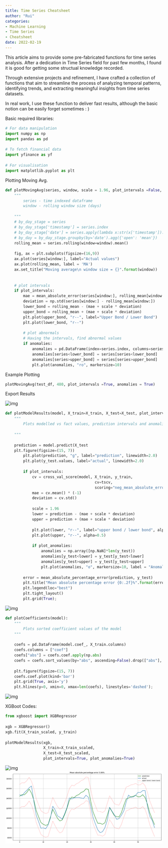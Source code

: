 ```yaml
---
title: Time Series Cheatsheet
author: "Rui"
categories:
- Machine Learning
- Time Series
- Cheatsheet
date: 2022-02-19
---
```




This article aims to provide some pre-fabricated functions for time series analysis. After a dedication in Time Series field for past few months,  I found it is good for getting some structual knowledge recorded.



Through extensive projects and refinement, I have crafted a collection of functions that aim to streamline the process of analyzing temporal patterns, identifying trends, and extracting meaningful insights from time series datasets. 



In real work, I use these function to deliver fast results, although the basic notion can be easily forget sometimes : )



Basic required libraries:

```python
# For data manipulation
import numpy as np
import pandas as pd

# To fetch financial data
import yfinance as yf

# For visualisation
import matplotlib.pyplot as plt
```



Plotting Moving Avg.

```python
def plotMovingAvg(series, window, scale = 1.96, plot_intervals =False, anomalies = False):
    """
        series - time indexed dataframe 
        window - rolling window size (days)

    """
    # by_day_stage = series
    # by_day_stage['timestamp'] = series.index
    # by_day_stage['date'] = series.apply(lambda x:str(x['timestamp']).split()[0], axis=1)
    # by_day = by_day_stage.groupby(by='date').agg({'open': 'mean'})
    rolling_mean = series.rolling(window=window).mean()
    
    fig, ax = plt.subplots(figsize=(16,9))
    ax.plot(series[window:], label="Actual values")
    ax.plot(rolling_mean, label = 'MA')
    ax.set_title("Moving average\n window size = {}".format(window))
    

    # plot intervals
    if plot_intervals:
        mae = mean_absolute_error(series[window:], rolling_mean[window:])
        deviation = np.std(series[window:] - rolling_mean[window:])
        lower_bond = rolling_mean - (mae + scale * deviation)
        upper_bond = rolling_mean + (mae + scale * deviation)
        plt.plot(upper_bond, "r--", label="Upper Bond / Lower Bond")
        plt.plot(lower_bond, "r--")

        # plot abnormals
        # Having the intervals, find abnormal values
        if anomalies:
            anomalies = pd.DataFrame(index=series.index, columns=series.columns)
            anomalies[series<lower_bond] = series[series<lower_bond]
            anomalies[series>upper_bond] = series[series>upper_bond]
            plt.plot(anomalies, "ro", markersize=10)
```



Example Plotting

```python
plotMovingAvg(test_df, 480, plot_intervals =True, anomalies = True)
```



Export Results

![img](https://www.kaggleusercontent.com/kf/50985180/eyJhbGciOiJkaXIiLCJlbmMiOiJBMTI4Q0JDLUhTMjU2In0..zWIu3Foz2bx7F5TZJvnBOw.KicB2tc55Yyj2ENgh8_xyBQu5e1NyyKNWFXFotqQi0s_imP2w3_fBkUy1EAV-Vzew329veiUgDPf2Aa30zp2eR_0Kphh48zLCybbHaxvNcYPqWGi4AIaXqjzUVL2qkm5NahS9wsPN83tWU_M0UphVCe_1rI4vGi__6_C_9jOaH94nKz5U0d9R95NPT-n6qu3e6P_7wAIgClnXJeoikfQInJaa8QkLnTIWNhspOW9FHTZSYYA0Sv1jAlNAohRlDIGNVoxrAvZSGorCYcB6loKjAwCSCf4mOF_dHK_zYw4wCFGJcSQJTlO6hnAz3Ys32gIoj01GPJ4wYEMHJ_Ymq3GGK94Mpj5lFD_MY4SqKb5YLBwHhVNW-Eag5dmE6MAVjOpw4w8lvIUe8tvKcAZog7r3Yz6c9ICFTWBqup2KYL8qOw1dlt4x8LaL0qzCQqoR1vgF0_L3rLixAW4QEOCDJ9qW7uF74eQ8ACGUUVle8ckXTsOk8F0vscNUoaSGJOolUj66y3xLo-IzV-uh-hNtILV4PxW-Dcp667OJtXEGFhabVmRfebE4L8-XIkL319hWpy1h7VDfzv0mg7k0WNLjZNXVloNmWsdGLAx06JqeFBj4p1cEDO7yRptfeNQUt_IVErbY9VvjH68AkfR185PpcFQDBZMsL1e1soFu1jl8O9O1ayGVnW1KrjYSCUzwauH54X0.kV9fJzFZfF6k_gHJ0usF6A/__results___files/__results___35_0.png)

```python
def plotModelResults(model, X_train=X_train, X_test=X_test, plot_intervals=False, plot_anomalies=False):
    """
        Plots modelled vs fact values, prediction intervals and anomalies
    
    """
    
    prediction = model.predict(X_test
    plt.figure(figsize=(15, 7))
        plt.plot(prediction, "g", label="prediction", linewidth=2.0)
        plt.plot(y_test.values, label="actual", linewidth=2.0)

        if plot_intervals:
            cv = cross_val_score(model, X_train, y_train, 
                                        cv=tscv, 
                                        scoring="neg_mean_absolute_error")
            mae = cv.mean() * (-1)
            deviation = cv.std()

            scale = 1.96
            lower = prediction - (mae + scale * deviation)
            upper = prediction + (mae + scale * deviation)

            plt.plot(lower, "r--", label="upper bond / lower bond", alpha=0.5)
            plt.plot(upper, "r--", alpha=0.5)

            if plot_anomalies:
                anomalies = np.array([np.NaN]*len(y_test))
                anomalies[y_test<lower] = y_test[y_test<lower]
                anomalies[y_test>upper] = y_test[y_test>upper]
                plt.plot(anomalies, "o", markersize=10, label = "Anomalies")

        error = mean_absolute_percentage_error(prediction, y_test)
        plt.title("Mean absolute percentage error {0:.2f}%".format(error))
        plt.legend(loc="best")
        plt.tight_layout()
        plt.grid(True);
```



![img](https://www.kaggleusercontent.com/kf/50985180/eyJhbGciOiJkaXIiLCJlbmMiOiJBMTI4Q0JDLUhTMjU2In0..zWIu3Foz2bx7F5TZJvnBOw.KicB2tc55Yyj2ENgh8_xyBQu5e1NyyKNWFXFotqQi0s_imP2w3_fBkUy1EAV-Vzew329veiUgDPf2Aa30zp2eR_0Kphh48zLCybbHaxvNcYPqWGi4AIaXqjzUVL2qkm5NahS9wsPN83tWU_M0UphVCe_1rI4vGi__6_C_9jOaH94nKz5U0d9R95NPT-n6qu3e6P_7wAIgClnXJeoikfQInJaa8QkLnTIWNhspOW9FHTZSYYA0Sv1jAlNAohRlDIGNVoxrAvZSGorCYcB6loKjAwCSCf4mOF_dHK_zYw4wCFGJcSQJTlO6hnAz3Ys32gIoj01GPJ4wYEMHJ_Ymq3GGK94Mpj5lFD_MY4SqKb5YLBwHhVNW-Eag5dmE6MAVjOpw4w8lvIUe8tvKcAZog7r3Yz6c9ICFTWBqup2KYL8qOw1dlt4x8LaL0qzCQqoR1vgF0_L3rLixAW4QEOCDJ9qW7uF74eQ8ACGUUVle8ckXTsOk8F0vscNUoaSGJOolUj66y3xLo-IzV-uh-hNtILV4PxW-Dcp667OJtXEGFhabVmRfebE4L8-XIkL319hWpy1h7VDfzv0mg7k0WNLjZNXVloNmWsdGLAx06JqeFBj4p1cEDO7yRptfeNQUt_IVErbY9VvjH68AkfR185PpcFQDBZMsL1e1soFu1jl8O9O1ayGVnW1KrjYSCUzwauH54X0.kV9fJzFZfF6k_gHJ0usF6A/__results___files/__results___118_0.png)



```python
def plotCoefficients(model):
    """
        Plots sorted coefficient values of the model
    """
    
    coefs = pd.DataFrame(model.coef_, X_train.columns)
    coefs.columns = ["coef"]
    coefs["abs"] = coefs.coef.apply(np.abs)
    coefs = coefs.sort_values(by="abs", ascending=False).drop(["abs"], axis=1)
    
    plt.figure(figsize=(15, 7))
    coefs.coef.plot(kind='bar')
    plt.grid(True, axis='y')
    plt.hlines(y=0, xmin=0, xmax=len(coefs), linestyles='dashed');

```



![img](https://www.kaggleusercontent.com/kf/50985180/eyJhbGciOiJkaXIiLCJlbmMiOiJBMTI4Q0JDLUhTMjU2In0..zWIu3Foz2bx7F5TZJvnBOw.KicB2tc55Yyj2ENgh8_xyBQu5e1NyyKNWFXFotqQi0s_imP2w3_fBkUy1EAV-Vzew329veiUgDPf2Aa30zp2eR_0Kphh48zLCybbHaxvNcYPqWGi4AIaXqjzUVL2qkm5NahS9wsPN83tWU_M0UphVCe_1rI4vGi__6_C_9jOaH94nKz5U0d9R95NPT-n6qu3e6P_7wAIgClnXJeoikfQInJaa8QkLnTIWNhspOW9FHTZSYYA0Sv1jAlNAohRlDIGNVoxrAvZSGorCYcB6loKjAwCSCf4mOF_dHK_zYw4wCFGJcSQJTlO6hnAz3Ys32gIoj01GPJ4wYEMHJ_Ymq3GGK94Mpj5lFD_MY4SqKb5YLBwHhVNW-Eag5dmE6MAVjOpw4w8lvIUe8tvKcAZog7r3Yz6c9ICFTWBqup2KYL8qOw1dlt4x8LaL0qzCQqoR1vgF0_L3rLixAW4QEOCDJ9qW7uF74eQ8ACGUUVle8ckXTsOk8F0vscNUoaSGJOolUj66y3xLo-IzV-uh-hNtILV4PxW-Dcp667OJtXEGFhabVmRfebE4L8-XIkL319hWpy1h7VDfzv0mg7k0WNLjZNXVloNmWsdGLAx06JqeFBj4p1cEDO7yRptfeNQUt_IVErbY9VvjH68AkfR185PpcFQDBZMsL1e1soFu1jl8O9O1ayGVnW1KrjYSCUzwauH54X0.kV9fJzFZfF6k_gHJ0usF6A/__results___files/__results___118_1.png)





XGBoot Codes:

```python
from xgboost import XGBRegressor 

xgb = XGBRegressor()
xgb.fit(X_train_scaled, y_train)

plotModelResults(xgb, 
                 X_train=X_train_scaled, 
                 X_test=X_test_scaled, 
                 plot_intervals=True, plot_anomalies=True)
```



![img](https://www.kaggleusercontent.com/kf/50985180/eyJhbGciOiJkaXIiLCJlbmMiOiJBMTI4Q0JDLUhTMjU2In0..zWIu3Foz2bx7F5TZJvnBOw.KicB2tc55Yyj2ENgh8_xyBQu5e1NyyKNWFXFotqQi0s_imP2w3_fBkUy1EAV-Vzew329veiUgDPf2Aa30zp2eR_0Kphh48zLCybbHaxvNcYPqWGi4AIaXqjzUVL2qkm5NahS9wsPN83tWU_M0UphVCe_1rI4vGi__6_C_9jOaH94nKz5U0d9R95NPT-n6qu3e6P_7wAIgClnXJeoikfQInJaa8QkLnTIWNhspOW9FHTZSYYA0Sv1jAlNAohRlDIGNVoxrAvZSGorCYcB6loKjAwCSCf4mOF_dHK_zYw4wCFGJcSQJTlO6hnAz3Ys32gIoj01GPJ4wYEMHJ_Ymq3GGK94Mpj5lFD_MY4SqKb5YLBwHhVNW-Eag5dmE6MAVjOpw4w8lvIUe8tvKcAZog7r3Yz6c9ICFTWBqup2KYL8qOw1dlt4x8LaL0qzCQqoR1vgF0_L3rLixAW4QEOCDJ9qW7uF74eQ8ACGUUVle8ckXTsOk8F0vscNUoaSGJOolUj66y3xLo-IzV-uh-hNtILV4PxW-Dcp667OJtXEGFhabVmRfebE4L8-XIkL319hWpy1h7VDfzv0mg7k0WNLjZNXVloNmWsdGLAx06JqeFBj4p1cEDO7yRptfeNQUt_IVErbY9VvjH68AkfR185PpcFQDBZMsL1e1soFu1jl8O9O1ayGVnW1KrjYSCUzwauH54X0.kV9fJzFZfF6k_gHJ0usF6A/__results___files/__results___146_0.png)![__results___118_0](./img/__results___118_0.png)
